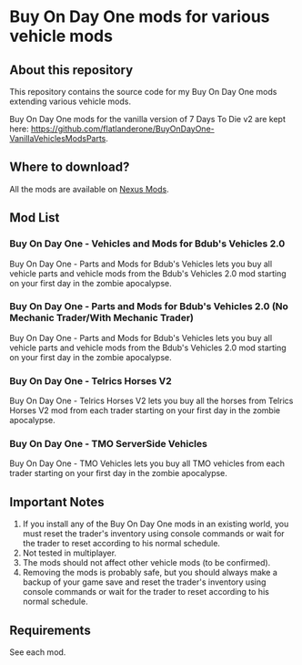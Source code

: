 # Buy On Day One mods for various vehicle mods

## About this repository
This repository contains the source code for my Buy On Day One mods extending various vehicle mods.

Buy On Day One mods for the vanilla version of 7 Days To Die v2 are kept here: https://github.com/flatlanderone/BuyOnDayOne-VanillaVehiclesModsParts.

## Where to download?
All the mods are available on [Nexus Mods](https://next.nexusmods.com/profile/flatlanderone/mods).

## Mod List

### Buy On Day One - Vehicles and Mods for Bdub's Vehicles 2.0
Buy On Day One - Parts and Mods for Bdub's Vehicles lets you buy all vehicle parts and vehicle mods from the Bdub's Vehicles 2.0 mod starting on your first day in the zombie apocalypse.

### Buy On Day One - Parts and Mods for Bdub's Vehicles 2.0 (No Mechanic Trader/With Mechanic Trader)
Buy On Day One - Parts and Mods for Bdub's Vehicles lets you buy all vehicle parts and vehicle mods from the Bdub's Vehicles 2.0 mod starting on your first day in the zombie apocalypse. 

### Buy On Day One - Telrics Horses V2
Buy On Day One - Telrics Horses V2 lets you buy all the horses from Telrics Horses V2 mod from each trader starting on your first day in the zombie apocalypse. 

### Buy On Day One - TMO ServerSide Vehicles
Buy On Day One - TMO Vehicles lets you buy all TMO vehicles from each trader starting on your first day in the zombie apocalypse.

## Important Notes 
1. If you install any of the Buy On Day One mods in an existing world, you must reset the trader's inventory using console commands or wait for the trader to reset according to his normal schedule.
2. Not tested in multiplayer.
3. The mods should not affect other vehicle mods (to be confirmed).
4. Removing the mods is probably safe, but you should always make a backup of your game save and reset the trader's inventory using console commands or wait for the trader to reset according to his normal schedule.

## Requirements
See each mod.


